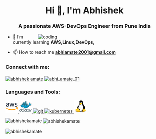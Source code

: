 <h1 align="center">Hi 👋, I'm Abhishek</h1>
<h3 align="center">A passionate AWS-DevOps Engineer from Pune India</h3>

<img align="right" alt="coding" width="400" src="https://assets.allcode.com/wp-content/uploads/2021/07/top-aws-service-list-2023-scaled.webp">

- 🌱 I’m currently learning **AWS,Linux,DevOps,**

- 📫 How to reach me **abhiamate2001@gmail.com**

<h3 align="left">Connect with me:</h3>
<p align="left">
<a href="https://linkedin.com/in/abhishek amate" target="blank"><img align="center" src="https://raw.githubusercontent.com/rahuldkjain/github-profile-readme-generator/master/src/images/icons/Social/linked-in-alt.svg" alt="abhishek amate" height="30" width="40" /></a>
<a href="https://instagram.com/abhi_amate_01" target="blank"><img align="center" src="https://raw.githubusercontent.com/rahuldkjain/github-profile-readme-generator/master/src/images/icons/Social/instagram.svg" alt="abhi_amate_01" height="30" width="40" /></a>
</p>

<h3 align="left">Languages and Tools:</h3>
<p align="left"> <a href="https://aws.amazon.com" target="_blank" rel="noreferrer"> <img src="https://raw.githubusercontent.com/devicons/devicon/master/icons/amazonwebservices/amazonwebservices-original-wordmark.svg" alt="aws" width="40" height="40"/> </a> <a href="https://www.docker.com/" target="_blank" rel="noreferrer"> <img src="https://raw.githubusercontent.com/devicons/devicon/master/icons/docker/docker-original-wordmark.svg" alt="docker" width="40" height="40"/> </a> <a href="https://git-scm.com/" target="_blank" rel="noreferrer"> <img src="https://www.vectorlogo.zone/logos/git-scm/git-scm-icon.svg" alt="git" width="40" height="40"/> </a> <a href="https://kubernetes.io" target="_blank" rel="noreferrer"> <img src="https://www.vectorlogo.zone/logos/kubernetes/kubernetes-icon.svg" alt="kubernetes" width="40" height="40"/> </a> <a href="https://www.linux.org/" target="_blank" rel="noreferrer"> <img src="https://raw.githubusercontent.com/devicons/devicon/master/icons/linux/linux-original.svg" alt="linux" width="40" height="40"/> </a> </p>

<p><img align="left" src="https://github-readme-stats.vercel.app/api/top-langs?username=abhishekamate&show_icons=true&locale=en&layout=compact" alt="abhishekamate" /></p>

<p>&nbsp;<img align="center" src="https://github-readme-stats.vercel.app/api?username=abhishekamate&show_icons=true&locale=en" alt="abhishekamate" /></p>

<p><img align="center" src="https://github-readme-streak-stats.herokuapp.com/?user=abhishekamate&" alt="abhishekamate" /></p>
